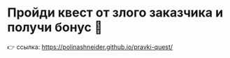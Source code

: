 # Пройди квест от злого заказчика и получи бонус 🌿

👉 ссылка: https://polinashneider.github.io/pravki-quest/

